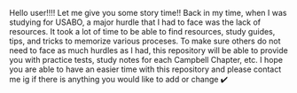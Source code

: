 Hello user!!!!
Let me give you some story time!!
Back in my time, when I was studying for USABO, a major hurdle that I had to face was the lack of resources.
It took a lot of time to be able to find resources, study guides, tips, and tricks to memorize various proceses.
To make sure others do not need to face as much hurdles as I had, this repository will be able to provide you with practice tests, study notes for each Campbell Chapter, etc.
I hope you are able to have an easier time with this repository and please contact me ig if there is anything you would like to add or change ✔️
